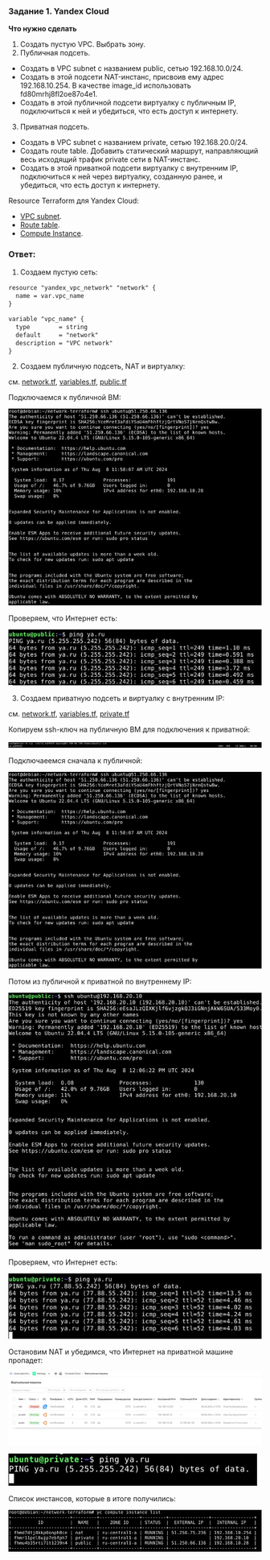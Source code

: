 ### Задание 1. Yandex Cloud 

**Что нужно сделать**

1. Создать пустую VPC. Выбрать зону.
2. Публичная подсеть.

 - Создать в VPC subnet с названием public, сетью 192.168.10.0/24.
 - Создать в этой подсети NAT-инстанс, присвоив ему адрес 192.168.10.254. В качестве image_id использовать fd80mrhj8fl2oe87o4e1.
 - Создать в этой публичной подсети виртуалку с публичным IP, подключиться к ней и убедиться, что есть доступ к интернету.
3. Приватная подсеть.
 - Создать в VPC subnet с названием private, сетью 192.168.20.0/24.
 - Создать route table. Добавить статический маршрут, направляющий весь исходящий трафик private сети в NAT-инстанс.
 - Создать в этой приватной подсети виртуалку с внутренним IP, подключиться к ней через виртуалку, созданную ранее, и убедиться, что есть доступ к интернету.

Resource Terraform для Yandex Cloud:

- [VPC subnet](https://registry.terraform.io/providers/yandex-cloud/yandex/latest/docs/resources/vpc_subnet).
- [Route table](https://registry.terraform.io/providers/yandex-cloud/yandex/latest/docs/resources/vpc_route_table).
- [Compute Instance](https://registry.terraform.io/providers/yandex-cloud/yandex/latest/docs/resources/compute_instance).

### Ответ:

1. Создаем пустую сеть:

```
resource "yandex_vpc_network" "network" {
  name = var.vpc_name
}
```

```
variable "vpc_name" {
  type        = string
  default     = "network"
  description = "VPC network"
}
```

2. Создаем публичную подсеть, NAT и виртуалку:

см. [network.tf](/cloud_02/network-terraform/network.tf), [variables.tf](/cloud_02/network-terraform/variables.tf), [public.tf](/cloud_02/network-terraform/public.tf)


Подключаемся к публичной ВМ:

![Task1](/cloud_02/task1_4.jpg "Задание 1")

Проверяем, что Интернет есть:

![Task1](/cloud_02/task1_2.jpg "Задание 1")

3. Создаем приватную подсеть и виртуалку с внутренним IP:

см. [network.tf](/cloud_02/network-terraform/network.tf), [variables.tf](/cloud_02/network-terraform/variables.tf), [private.tf](/cloud_02/network-terraform/private.tf)

Копируем ssh-ключ на публичную ВМ для подключения к приватной:

![Task1](/cloud_02/task1_3.jpg "Задание 1")

Подключаеемся сначала к публичной:

![Task1](/cloud_02/task1_4.jpg "Задание 1")

Потом из публичной к приватной по внутреннему IP:

![Task1](/cloud_02/task1_5.jpg "Задание 1")

Проверяем, что Интернет есть:

![Task1](/cloud_02/task1_6.jpg "Задание 1")

Остановим NAT и убедимся, что Интернет на приватной машине пропадет:

![Task1](/cloud_02/task1_7.jpg "Задание 1")

![Task1](/cloud_02/task1_8.jpg "Задание 1")

Список инстансов, которые в итоге получились:

![Task1](/cloud_02/task1_1.jpg "Задание 1")



